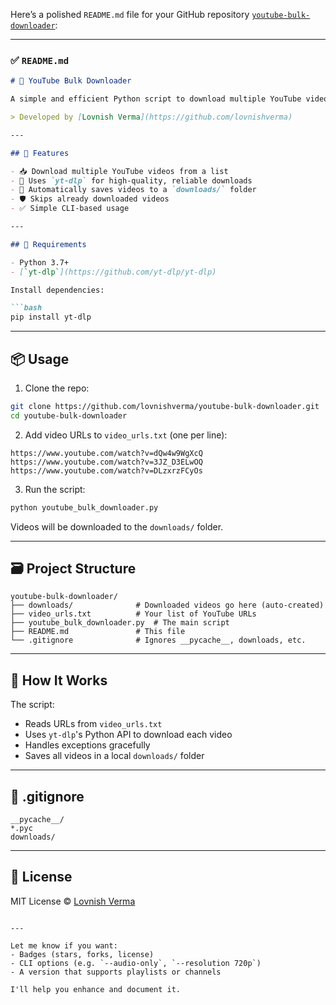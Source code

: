 Here’s a polished `README.md` file for your GitHub repository [`youtube-bulk-downloader`](https://github.com/lovnishverma/youtube-bulk-downloader):

---

### ✅ `README.md`

````markdown
# 🎥 YouTube Bulk Downloader

A simple and efficient Python script to download multiple YouTube videos in one go using the `yt-dlp` library.

> Developed by [Lovnish Verma](https://github.com/lovnishverma)

---

## 🚀 Features

- 📥 Download multiple YouTube videos from a list
- 🧠 Uses `yt-dlp` for high-quality, reliable downloads
- 📁 Automatically saves videos to a `downloads/` folder
- 🛡️ Skips already downloaded videos
- ✅ Simple CLI-based usage

---

## 🧰 Requirements

- Python 3.7+
- [`yt-dlp`](https://github.com/yt-dlp/yt-dlp)

Install dependencies:

```bash
pip install yt-dlp
````

---

## 📦 Usage

1. Clone the repo:

```bash
git clone https://github.com/lovnishverma/youtube-bulk-downloader.git
cd youtube-bulk-downloader
```

2. Add video URLs to `video_urls.txt` (one per line):

```
https://www.youtube.com/watch?v=dQw4w9WgXcQ
https://www.youtube.com/watch?v=3JZ_D3ELwOQ
https://www.youtube.com/watch?v=DLzxrzFCyOs
```

3. Run the script:

```bash
python youtube_bulk_downloader.py
```

Videos will be downloaded to the `downloads/` folder.

---

## 🗃️ Project Structure

```
youtube-bulk-downloader/
├── downloads/              # Downloaded videos go here (auto-created)
├── video_urls.txt          # Your list of YouTube URLs
├── youtube_bulk_downloader.py  # The main script
├── README.md               # This file
└── .gitignore              # Ignores __pycache__, downloads, etc.
```

---

## 🧠 How It Works

The script:

* Reads URLs from `video_urls.txt`
* Uses `yt-dlp`'s Python API to download each video
* Handles exceptions gracefully
* Saves all videos in a local `downloads/` folder

---

## 📝 .gitignore

```gitignore
__pycache__/
*.pyc
downloads/
```

---

## 📄 License

MIT License © [Lovnish Verma](https://github.com/lovnishverma)

```

---

Let me know if you want:
- Badges (stars, forks, license)
- CLI options (e.g. `--audio-only`, `--resolution 720p`)
- A version that supports playlists or channels

I'll help you enhance and document it.
```
